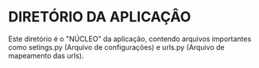 # DIRETÓRIO DA APLICAÇÂO #

Este diretório é o "NÚCLEO" da aplicação, contendo arquivos importantes como setings.py (Arquivo de configurações) e urls.py (Arquivo de mapeamento das urls).
